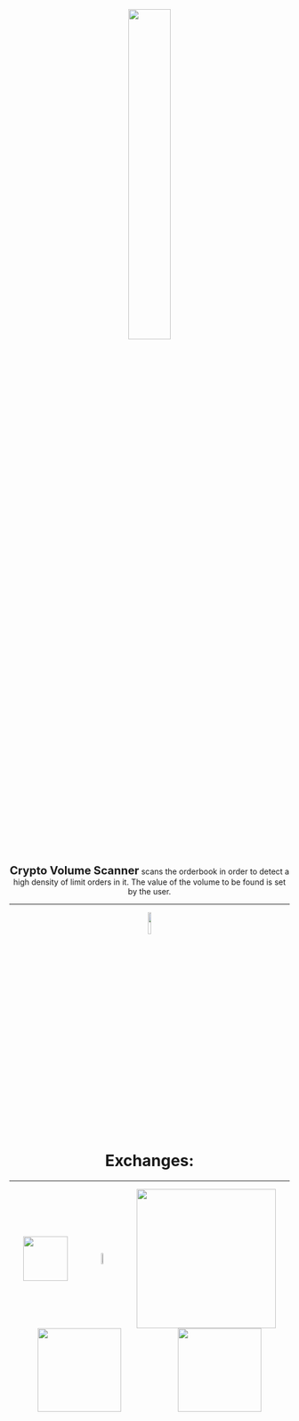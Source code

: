 <style>
  div {
    text-align:center;
    vertical-align: middle;
  }
  .main-logo {
    width: 39%;
  }
  .sub-logo {
    width: 10%;
  }
  b {
    font-size: 20px;
    margin-top: 20px;
  }
  .exchanges > * {
    width: 100%;
    display: flex;
    align-items: center;
    justify-content: space-around;
  }
  .exchanges {
    width: 100%;
  }
</style>

<div>
  <img class="main-logo" src="./logo.png">
  <br>
  <p><b>Crypto Volume Scanner</b> scans the orderbook in order to detect a high density of limit orders in it.  The value of the volume to be found is set by the user.</p>
</div>

---

  <div class="sub-div" style='display: block'>
    <img class="sub-logo" src="./bank.svg">
    <h1>Exchanges:</h1>
  </div>

---
  <div class="exchanges">
    <div class="binance">
        <img class="exch-logo" src="./binance.svg" style='height:80px'>
        <img class="exch-logo" src="./binance_futures.png" style='height: 5%'>
        <img class="exch-logo" src="./binance_us.svg" style='height: 250px;'>
    </div>
    <div class="binance">
        <img class="exch-logo" src="./bybit.svg" style='height: 150px'>
        <img class="exch-logo" src="./bybit_futures.png" style='height: 150px'>
    </div>
  </div>

  

  


